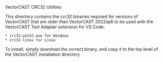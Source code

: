 VectorCAST CRC32 Utilities

This directory contains the crc32 binaries required for versions of VectorCAST
that are older than VectorCAST 2022sp8 to be used with the 
VectorCAST Test Adapter extension for VS Code:

    * crc32-win32.exe for Windows
    * crc32-linux for Linux

To install, simply download the correct binary, and copy it to the 
top level of the VectorCAST installation directory